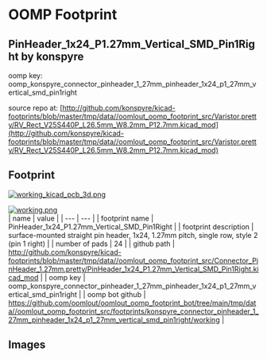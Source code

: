 # OOMP Footprint  
## PinHeader_1x24_P1.27mm_Vertical_SMD_Pin1Right  by konspyre  
  
oomp key: oomp_konspyre_connector_pinheader_1_27mm_pinheader_1x24_p1_27mm_vertical_smd_pin1right  
  
source repo at: [http://github.com/konspyre/kicad-footprints/blob/master/tmp/data//oomlout_oomp_footprint_src/Varistor.pretty/RV_Rect_V25S440P_L26.5mm_W8.2mm_P12.7mm.kicad_mod](http://github.com/konspyre/kicad-footprints/blob/master/tmp/data//oomlout_oomp_footprint_src/Varistor.pretty/RV_Rect_V25S440P_L26.5mm_W8.2mm_P12.7mm.kicad_mod)  
## Footprint  
  
[![working_kicad_pcb_3d.png](working_kicad_pcb_3d_600.png)](working_kicad_pcb_3d.png)  
  
[![working.png](working_600.png)](working.png)  
| name | value | 
| --- | --- | 
| footprint name | PinHeader_1x24_P1.27mm_Vertical_SMD_Pin1Right | 
| footprint description | surface-mounted straight pin header, 1x24, 1.27mm pitch, single row, style 2 (pin 1 right) | 
| number of pads | 24 | 
| github path | http://github.com/konspyre/kicad-footprints/blob/master/tmp/data//oomlout_oomp_footprint_src/Connector_PinHeader_1.27mm.pretty/PinHeader_1x24_P1.27mm_Vertical_SMD_Pin1Right.kicad_mod | 
| oomp key | oomp_konspyre_connector_pinheader_1_27mm_pinheader_1x24_p1_27mm_vertical_smd_pin1right | 
| oomp bot github | https://github.com/oomlout/oomlout_oomp_footprint_bot/tree/main/tmp/data//oomlout_oomp_footprint_src/footprints/konspyre_connector_pinheader_1_27mm_pinheader_1x24_p1_27mm_vertical_smd_pin1right/working | 
## Images  
